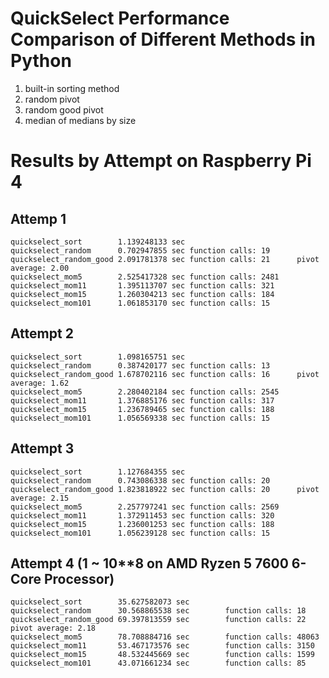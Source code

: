 # QuickSelect Performance Comparison of Different Methods in Python

1. built-in sorting method
2. random pivot
3. random good pivot
4. median of medians by size

# Results by Attempt on Raspberry Pi 4

## Attemp 1
```
quickselect_sort        1.139248133 sec
quickselect_random      0.702947855 sec function calls: 19
quickselect_random_good 2.091781378 sec function calls: 21      pivot average: 2.00
quickselect_mom5        2.525417328 sec function calls: 2481
quickselect_mom11       1.395113707 sec function calls: 321
quickselect_mom15       1.260304213 sec function calls: 184
quickselect_mom101      1.061853170 sec function calls: 15
```

## Attempt 2
```
quickselect_sort        1.098165751 sec
quickselect_random      0.387420177 sec function calls: 13
quickselect_random_good 1.678702116 sec function calls: 16      pivot average: 1.62
quickselect_mom5        2.280402184 sec function calls: 2545
quickselect_mom11       1.376885176 sec function calls: 317
quickselect_mom15       1.236789465 sec function calls: 188
quickselect_mom101      1.056569338 sec function calls: 15
```

## Attempt 3
```
quickselect_sort        1.127684355 sec
quickselect_random      0.743086338 sec function calls: 20
quickselect_random_good 1.823818922 sec function calls: 20      pivot average: 2.15
quickselect_mom5        2.257797241 sec function calls: 2569
quickselect_mom11       1.372911453 sec function calls: 320
quickselect_mom15       1.236001253 sec function calls: 188
quickselect_mom101      1.056239128 sec function calls: 15
```

## Attempt 4 (1 ~ 10**8 on AMD Ryzen 5 7600 6-Core Processor)
```
quickselect_sort        35.627582073 sec
quickselect_random      30.568865538 sec        function calls: 18
quickselect_random_good 69.397813559 sec        function calls: 22      pivot average: 2.18
quickselect_mom5        78.708884716 sec        function calls: 48063
quickselect_mom11       53.467173576 sec        function calls: 3150
quickselect_mom15       48.532445669 sec        function calls: 1599
quickselect_mom101      43.071661234 sec        function calls: 85
```

